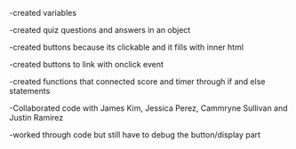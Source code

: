 -created variables

-created quiz questions and answers in an object

-created buttons because its clickable and it fills with inner html

-created buttons to link with onclick event

-created functions that connected score and timer through if and else statements

-Collaborated code with James Kim, Jessica Perez, Cammryne Sullivan and Justin Ramirez

-worked through code but still have to debug the button/display part
